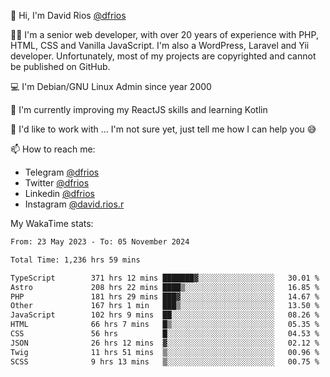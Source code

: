👋 Hi, I'm David Rios [@dfrios](https://github.com/dfrios)

👨‍💻 I'm a senior web developer, with over 20 years of experience with PHP, HTML, CSS and Vanilla JavaScript. I'm also a WordPress, Laravel and Yii developer. Unfortunately, most of my projects are copyrighted and cannot be published on GitHub.

💻 I'm Debian/GNU Linux Admin since year 2000

🌱 I'm currently improving my ReactJS skills and learning Kotlin

💞️ I'd like to work with ... I'm not sure yet, just tell me how I can help you 😅


📫 How to reach me:
* Telegram [@dfrios](https://t.me/dfrios)
* Twitter [@dfrios](https://twitter.com/dfrios)
* Linkedin [@dfrios](https://linkedin.com/in/dfrios)
* Instagram [@david.rios.r](https://instagram.com/david.rios.r)



My WakaTime stats:
<!--START_SECTION:waka-->

```txt
From: 23 May 2023 - To: 05 November 2024

Total Time: 1,236 hrs 59 mins

TypeScript        371 hrs 12 mins ███████▓░░░░░░░░░░░░░░░░░   30.01 %
Astro             208 hrs 22 mins ████▒░░░░░░░░░░░░░░░░░░░░   16.85 %
PHP               181 hrs 29 mins ███▓░░░░░░░░░░░░░░░░░░░░░   14.67 %
Other             167 hrs 1 min   ███▒░░░░░░░░░░░░░░░░░░░░░   13.50 %
JavaScript        102 hrs 9 mins  ██░░░░░░░░░░░░░░░░░░░░░░░   08.26 %
HTML              66 hrs 7 mins   █▒░░░░░░░░░░░░░░░░░░░░░░░   05.35 %
CSS               56 hrs          █░░░░░░░░░░░░░░░░░░░░░░░░   04.53 %
JSON              26 hrs 12 mins  ▓░░░░░░░░░░░░░░░░░░░░░░░░   02.12 %
Twig              11 hrs 51 mins  ▒░░░░░░░░░░░░░░░░░░░░░░░░   00.96 %
SCSS              9 hrs 13 mins   ▒░░░░░░░░░░░░░░░░░░░░░░░░   00.75 %
```

<!--END_SECTION:waka-->
